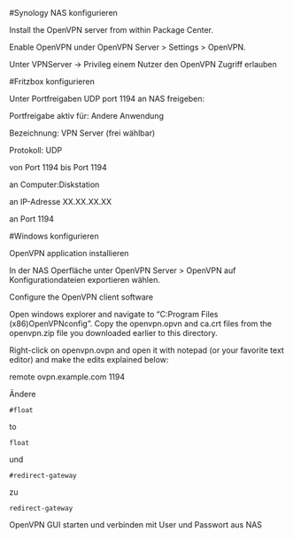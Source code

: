 #Synology NAS konfigurieren

Install the OpenVPN server from within Package Center.

Enable OpenVPN under OpenVPN Server > Settings > OpenVPN.

Unter VPNServer -> Privileg einem Nutzer den OpenVPN Zugriff erlauben

#Fritzbox konfigurieren

Unter Portfreigaben UDP port 1194 an NAS freigeben:

Portfreigabe aktiv für: Andere Anwendung

Bezeichnung: VPN Server (frei wählbar)

Protokoll: UDP

von Port 1194 bis Port 1194

an Computer:Diskstation

an IP-Adresse XX.XX.XX.XX

an Port 1194

#Windows konfigurieren

OpenVPN application installieren

In der NAS Operfläche unter OpenVPN Server > OpenVPN auf Konfigurationdateien exportieren wählen.

Configure the OpenVPN client software

Open windows explorer and navigate to “C:Program Files (x86)OpenVPNconfig”. Copy the openvpn.opvn and ca.crt files from the openvpn.zip file you downloaded earlier to this directory.

Right-click on openvpn.ovpn and open it with notepad (or your favorite text editor) and make the edits explained below:

remote ovpn.example.com 1194

Ändere 

    #float

to

    float

und

    #redirect-gateway
zu

    redirect-gateway

OpenVPN GUI starten und verbinden mit User und Passwort aus NAS
